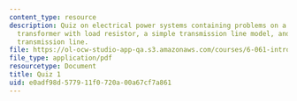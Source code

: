 ```yaml
---
content_type: resource
description: Quiz on electrical power systems containing problems on a three phase
  transformer with load resistor, a simple transmission line model, and a single phase
  transmission line.
file: https://ol-ocw-studio-app-qa.s3.amazonaws.com/courses/6-061-introduction-to-electric-power-systems-spring-2011/e0adf98d577911f0720a00a67cf7a861_MIT6_061S11_quiz01.pdf
file_type: application/pdf
resourcetype: Document
title: Quiz 1
uid: e0adf98d-5779-11f0-720a-00a67cf7a861
---
```

